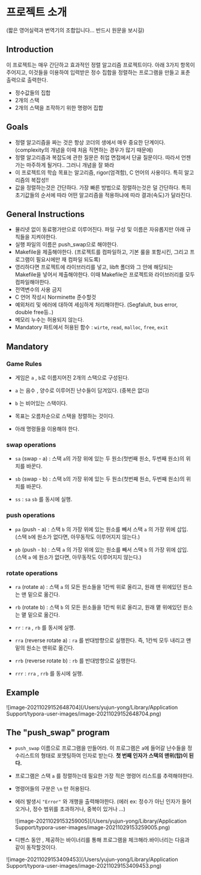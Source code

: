 # 프로젝트 소개

(짧은 영어실력과 번역기의 조합입니다... 반드시 원문을 보시길)



## Introduction



이 프로젝트는 매우 간단하고 효과적인 정렬 알고리즘 프로젝트이다. 아래 3가지 항목이 주어지고, 이것들을 이용하여 입력받은 정수 집합을 정렬하는 프로그램을 만들고 표춘 출력으로 출력한다.

* 정수값들의 집합
* 2개의 스택
* 2개의 스택을 조작하기 위한 명령어 집합



## Goals

* 정렬 알고리즘을 짜는 것은 항상 코더의 생에서 매우 중요한 단계이다. (complexity의 개념을 이때 처음 직면하는 경우가 많기 때문에)
* 정렬 알고리즘과 복잡도에 관한 질문은 취업 면접에서 단골 질문이다. 따라서 언젠가는 마주하게 될거다.. 그러니 개념을 잘 봐라
* 이 프로젝트의 학습 목표는 알고리즘, rigor(엄격함), C 언어의 사용이다. 특히 알고리즘의 복잡성!!
* 값을 정렬하는것은 간단하다. 가장 빠른 방법으로 정렬하는것은 덜 간단하다. 특히 초기값들의 순서에 따라 어떤 알고리즘을 적용하냐에 따라 결과(속도)가 달라진다.



## General Instructions

* 뮬리넷 없이 동료평가만으로 이루어진다. 파일 구성 및 이름은 자유롭지만 아래 규칙들을 지켜야한다.
* 실행 파일의 이름은 push_swap으로 해야한다.
* Makefile을 제출해야한다. (프로젝트를 컴파일하고, 기본 룰을 포함시킨, 그리고 프로그램이 필요시에만 재 컴파일 되도록)
* 영리하다면 프로젝트에 라이브러리를 넣고, libft 폴더와 그 안에 해당되는 Makefile을 넣어서 제출해야한다. 이때 Makefile은 프로젝트와 라이브러리를 모두 컴파일해야한다.
* 전역변수의 사용 금지
* C 언어 작성시 Norminette 준수할것
* 예외처리 및 에러에 대하여 세심하게 처리해야한다. (Segfalult, bus error, double free등..)
* 메모리 누수는 허용되지 않는다.
* Mandatory 파트에서 허용된 함수 : `wirte`, `read`, `malloc`, `free`, `exit`





## Mandatory

### Game Rules

* 게임은 `a` , `b`로 이름지어진 2개의 스택으로 구성된다.
* `a` 는 음수 , 양수로 이루어진 난수들이 담겨있다. (중복은 없다)

* `b` 는 비어있는 스택이다. 
* 목표는 오름차순으로 스택을 정렬하는 것이다.

* 아래 명령들을 이용해야 한다.



### swap operations

* `sa`  (swap - a) : 스택 `a`의 가장 위에 있는 두 원소(첫번째 원소, 두번째 원소)의 위치를 바꾼다.

* `sb`  (swap - b) : 스택 `b`의 가장 위에 있는 두 원소(첫번째 원소, 두번째 원소)의 위치를 바꾼다.

* `ss` :   `sa` `sb` 를 동시에 실행.



### push operations

* `pa`  (push - a) : 스택 `b` 의 가장 위에 있는 원소를 빼서 스택 `a` 의 가장 위에 삽입. (스택 `b`에 원소가 없다면, 아무동작도 이루어지지 않는다.)

* `pb` (push - b) : 스택 `a` 의 가장 위에 있는 원소를 빼서 스택 `b` 의 가장 위에 삽입. (스택 `a` 에 원소가 없다면, 아무동작도 이루어지지 않는다.)



### rotate operations

* `ra` (rotate a) : 스택 `a` 의 모든 원소들을 1칸씩 위로 올리고, 원래 맨 위에있던 원소는 맨 밑으로 옮긴다.
* `rb` (rotate b) : 스택 `b` 의 모든 원소들을 1칸씩 위로 올리고, 원래 맽 위에있던 원소는 맽 밑으로 옮긴다.
* `rr` : `ra` , `rb` 를 동시에 실행.

* `rra` (reverse rotate a) : `ra`  를 반대방향으로 실행한다. 즉, 1칸씩 모두 내리고 맨 밑의 원소는 맨위로 옮긴다.
* `rrb` (reverse rotate b) : `rb` 를 반대방향으로 실행한다.
* `rrr` : `rra` , `rrb` 를 동시에 실행.



## Example

![image-20211029152648704](/Users/yujun-yong/Library/Application Support/typora-user-images/image-20211029152648704.png)



## The "push_swap" program

* `push_swap` 이름으로 프로그램을 만들어라. 이 프로그램은 `a`에 들어갈 난수들을 정수리스트의 형태로 포맷팅하여 인자로 받는다. **첫 번째 인자가 스택의 맨위(탑)이 된다.**

* 프로그램은 스택 `a` 를 정렬하는데 필요한 가장 적은 명령어 리스트를 추력해야한다.

* 명령어들의 구분은 `\n` 만 허용된다.

* 에러 발생시 `"Error"` 와 개행을 출력해야한다. (에러 ex: 정수가 아닌 인자가 들어오거나, 정수 범위를 초과하거나, 중복이 있거나 ...)

  ![image-20211029153259005](/Users/yujun-yong/Library/Application Support/typora-user-images/image-20211029153259005.png)



* 디펜스 동안 , 제공하는 바이너리를 통해 프로그램을 체크해라.바이너리는 다음과 같이 동작할것이다.

![image-20211029153409453](/Users/yujun-yong/Library/Application Support/typora-user-images/image-20211029153409453.png)











